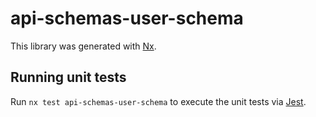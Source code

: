 # api-schemas-user-schema

This library was generated with [Nx](https://nx.dev).

## Running unit tests

Run `nx test api-schemas-user-schema` to execute the unit tests via [Jest](https://jestjs.io).
